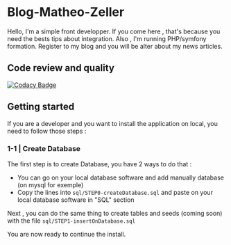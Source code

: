 # Blog-Matheo-Zeller
Hello, I'm a simple front developper. If you come here , that's because you need the bests tips about integration. Also , I'm running PHP/symfony formation. Register to my blog and you will be alter about my news articles.

## Code review and quality
[![Codacy Badge](https://api.codacy.com/project/badge/Grade/de7e346a62b24081846796711104ad8d)](https://app.codacy.com/manual/LeZellus/Blog-Matheo-Zeller?utm_source=github.com&utm_medium=referral&utm_content=LeZellus/Blog-Matheo-Zeller&utm_campaign=Badge_Grade_Dashboard)

## Getting started
If you are a developer and you want to install the application on local, you need to follow those steps :

### 1-1 | Create Database
The first step is to create Database, you have 2 ways to do that :
-   You can go on your local database software and add manually database (on mysql for exemple)
-   Copy the lines into `sql/STEP0-createDatabase.sql` and paste on your local database software in "SQL" section

Next , you can do the same thing to create tables and seeds (coming soon) with the file `sql/STEP1-insertOnDatabase.sql`

You are now ready to continue the install.